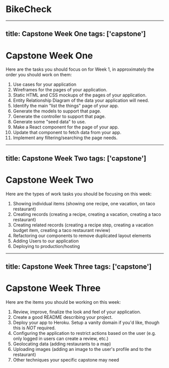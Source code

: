 # BikeCheck
---
title: Capstone Week One
tags: ['capstone']
---

# Capstone Week One

Here are the tasks you should focus on for Week 1, in approximately the order you should work on them:

1. Use cases for your application
1. Wireframes for the pages of your application.
1. Static HTML and CSS mockups of the pages of your application.
1. Entity Relationship Diagram of the data your application will need.
1. Identify the main "list the things" page of your app.
1. Generate the models to support that page.
1. Generate the controller to support that page.
1. Generate some "seed data" to use.
1. Make a React component for the page of your app.
1. Update that component to fetch data from your app.
1. Implement any filtering/searching the page needs.

---
title: Capstone Week Two
tags: ['capstone']
---

# Capstone Week Two

Here are the types of work tasks you should be focusing on this week:

1. Showing individual items (showing one recipe, one vacation, on taco restaurant)
1. Creating records (creating a recipe, creating a vacation, creating a taco restaurant)
1. Creating related records (creating a recipe step, creating a vacation budget item, creating a taco restaurant review)
1. Refactoring our components to remove duplicated layout elements
1. Adding Users to our application
1. Deploying to production/hosting

---
title: Capstone Week Three
tags: ['capstone']
---

# Capstone Week Three

Here are the items you should be working on this week:

1. Review, improve, finalize the look and feel of your application.
1. Create a good README describing your project.
1. Deploy your app to Heroku. Setup a vanity domain if you'd like, though this is _NOT_ required.
1. Configuring the application to restrict actions based on the user (e.g. only logged in users can create a review, etc.)
1. Geolocating data (adding restaurants to a map)
1. Uploading images (adding an image to the user's profile and to the restaurant)
1. Other techniques your specific capstone may need
